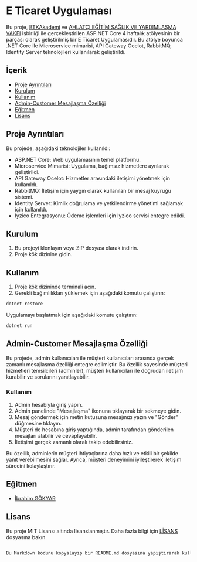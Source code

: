 # E Ticaret Uygulaması

Bu proje, [BTKAkademi](https://www.btkakademi.gov.tr/) ve [AHLATÇI EĞİTİM SAĞLIK VE YARDIMLAŞMA VAKFI](https://www.ahlatcivakfi.org.tr/) işbirliği ile gerçekleştirilen ASP.NET Core 4 haftalık atölyesinin bir parçası olarak geliştirilmiş bir E Ticaret Uygulamasıdır. Bu atölye boyunca .NET Core ile Microservice mimarisi, API Gateway Ocelot, RabbitMQ, Identity Server teknolojileri kullanılarak geliştirildi.


## İçerik

- [Proje Ayrıntıları](#proje-ayrıntıları)
- [Kurulum](#kurulum)
- [Kullanım](#kullanım)
- [Admin-Customer Mesajlaşma Özelliği](#admin-customer-mesajlaşma-özelliği)
- [Eğitmen](#eğitmen)
- [Lisans](#lisans)

## Proje Ayrıntıları

Bu projede, aşağıdaki teknolojiler kullanıldı:

- ASP.NET Core: Web uygulamasının temel platformu.
- Microservice Mimarisi: Uygulama, bağımsız hizmetlere ayrılarak geliştirildi.
- API Gateway Ocelot: Hizmetler arasındaki iletişimi yönetmek için kullanıldı.
- RabbitMQ: İletişim için yaygın olarak kullanılan bir mesaj kuyruğu sistemi.
- Identity Server: Kimlik doğrulama ve yetkilendirme yönetimi sağlamak için kullanıldı.
- Iyzico Entegrasyonu: Ödeme işlemleri için Iyzico servisi entegre edildi.

## Kurulum

1. Bu projeyi klonlayın veya ZIP dosyası olarak indirin.
2. Proje kök dizinine gidin.

## Kullanım

1. Proje kök dizininde terminali açın.
2. Gerekli bağımlılıkları yüklemek için aşağıdaki komutu çalıştırın:

```bash
dotnet restore
```
Uygulamayı başlatmak için aşağıdaki komutu çalıştırın:
```bash
dotnet run
```
## Admin-Customer Mesajlaşma Özelliği

Bu projede, admin kullanıcıları ile müşteri kullanıcıları arasında gerçek zamanlı mesajlaşma özelliği entegre edilmiştir. Bu özellik sayesinde müşteri hizmetleri temsilcileri (adminler), müşteri kullanıcıları ile doğrudan iletişim kurabilir ve sorularını yanıtlayabilir.

### Kullanım

1. Admin hesabıyla giriş yapın.
2. Admin panelinde "Mesajlaşma" ikonuna tıklayarak bir sekmeye gidin.
3. Mesaj göndermek için metin kutusuna mesajınızı yazın ve "Gönder" düğmesine tıklayın.
4. Müşteri de hesabına giriş yaptığında, admin tarafından gönderilen mesajları alabilir ve cevaplayabilir.
5. İletişimi gerçek zamanlı olarak takip edebilirsiniz.

Bu özellik, adminlerin müşteri ihtiyaçlarına daha hızlı ve etkili bir şekilde yanıt verebilmesini sağlar. Ayrıca, müşteri deneyimini iyileştirerek iletişim sürecini kolaylaştırır.


## Eğitmen
- [İbrahim GÖKYAR](https://www.linkedin.com/in/ibrahimgokyar/)


## Lisans
Bu proje MIT Lisansı altında lisanslanmıştır. Daha fazla bilgi için [LİSANS](https://github.com/muazerdemyigit/BtkFinalProject/blob/main/LICENSE) dosyasına bakın.
```bash

Bu Markdown kodunu kopyalayıp bir README.md dosyasına yapıştırarak kullanabilirsiniz. Tabii ki, kendi projenize özgü ayrıntıları ve bağlantıları eklemeyi unutmayın.

```
